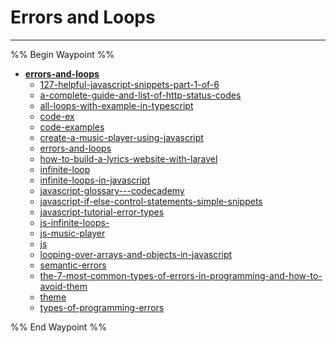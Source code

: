 # Errors and Loops

---

%% Begin Waypoint %%
- **[errors-and-loops](../../..//Blog/errors-and-loops/errors-and-loops.md)**
	- [127-helpful-javascript-snippets-part-1-of-6](127-helpful-javascript-snippets-part-1-of-6.md)
	- [a-complete-guide-and-list-of-http-status-codes](a-complete-guide-and-list-of-http-status-codes.md)
	- [all-loops-with-example-in-typescript](all-loops-with-example-in-typescript.md)
	- [code-ex](code-ex.md)
	- [code-examples](code-examples.md)
	- [create-a-music-player-using-javascript](create-a-music-player-using-javascript.md)
	- [errors-and-loops](../../..//Blog/errors-and-loops/errors-and-loops.md)
	- [how-to-build-a-lyrics-website-with-laravel](how-to-build-a-lyrics-website-with-laravel.md)
	- [infinite-loop](infinite-loop.md)
	- [infinite-loops-in-javascript](infinite-loops-in-javascript.md)
	- [javascript-glossary---codecademy](javascript-glossary---codecademy.md)
	- [javascript-if-else-control-statements-simple-snippets](javascript-if-else-control-statements-simple-snippets.md)
	- [javascript-tutorial-error-types](javascript-tutorial-error-types.md)
	- [js-infinite-loops-](js-infinite-loops-.md)
	- [js-music-player](js-music-player.md)
	- [js](js.md)
	- [looping-over-arrays-and-objects-in-javascript](looping-over-arrays-and-objects-in-javascript.md)
	- [semantic-errors](semantic-errors.md)
	- [the-7-most-common-types-of-errors-in-programming-and-how-to-avoid-them](the-7-most-common-types-of-errors-in-programming-and-how-to-avoid-them.md)
	- [theme](theme.md)
	- [types-of-programming-errors](types-of-programming-errors.md)

%% End Waypoint %%


